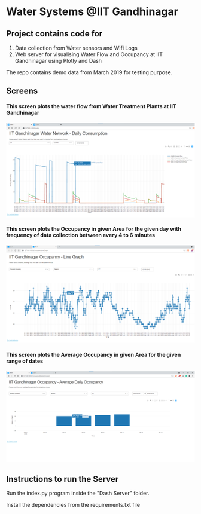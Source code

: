 # Water Systems @IIT Gandhinagar

## Project contains code for 
1. Data collection from Water sensors and Wifi Logs
2. Web server for visualising Water Flow and Occupancy at IIT Gandhinagar using Plotly and Dash

The repo contains demo data from March 2019 for testing purpose.

## Screens 

#### This screen plots the water flow from Water Treatment Plants at IIT Gandhinagar
![Water Flow Demo](water-flow-graph.png)


#### This screen plots the Occupancy in given Area for the given day with frequency of data collection between every 4 to 6 minutes
![Occupancy Demo](occupancy-line-graph.png)


#### This screen plots the Average Occupancy in given Area for the given range of dates
![Occupancy Bar Graph Demo](occupancy-bar-graph.png)


## Instructions to run the Server

Run the index.py program inside the "Dash Server" folder. 

Install the dependencies from the requirements.txt file